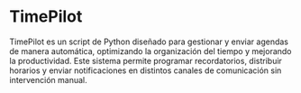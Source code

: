 # TimePilot
TimePilot es un script de Python diseñado para gestionar y enviar agendas de manera automática, optimizando la organización del tiempo y mejorando la productividad. Este sistema permite programar recordatorios, distribuir horarios y enviar notificaciones en distintos canales de comunicación sin intervención manual.
